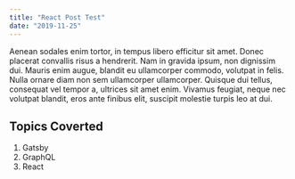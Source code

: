 ```yaml
---
title: "React Post Test"
date: "2019-11-25"
---
```


Aenean sodales enim tortor, in tempus libero efficitur sit amet. Donec placerat convallis risus a hendrerit. Nam in gravida ipsum, non dignissim dui. Mauris enim augue, blandit eu ullamcorper commodo, volutpat in felis. Nulla ornare diam non sem ullamcorper ullamcorper. Quisque dui tellus, consequat vel tempor a, ultrices sit amet enim. Vivamus feugiat, neque nec volutpat blandit, eros ante finibus elit, suscipit molestie turpis leo at dui.

## Topics Coverted

1. Gatsby
2. GraphQL
3. React
